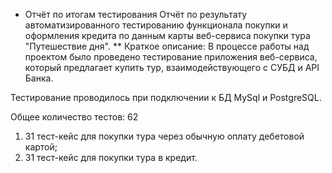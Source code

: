 * Отчёт по итогам тестирования
Отчёт по результату автоматизированного тестированию функционала покупки и оформления кредита по данным карты веб-сервиса покупки тура
"Путешествие дня".
** Краткое описание:
В процессе работы над проектом было проведено тестирование приложения веб-сервиса, который предлагает купить тур, взаимодействующего с СУБД и API Банка.

 Тестирование проводилось при подключении к БД MySql и PostgreSQL.

 Общее количество тестов: 62
1.  31 тест-кейс для покупки тура через обычную оплату дебетовой картой;
2.  31 тест-кейс для покупки тура в кредит.
